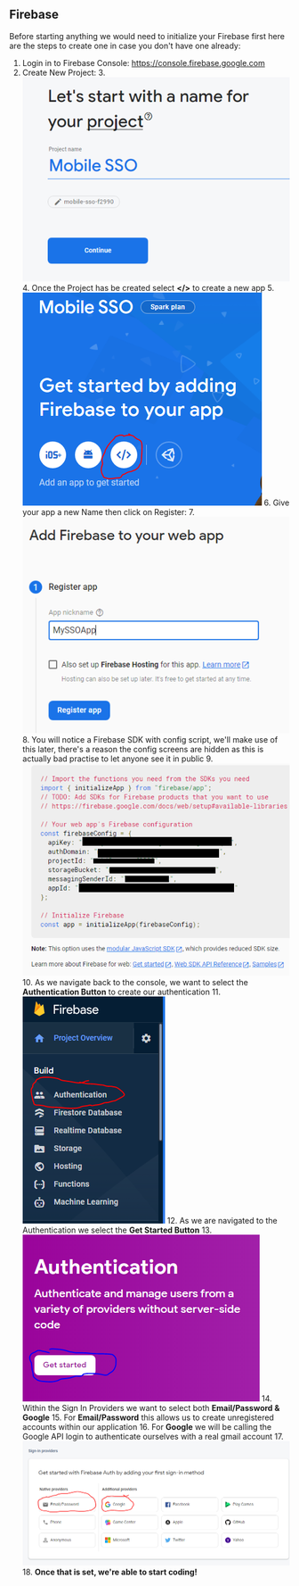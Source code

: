 ## Firebase
Before starting anything we would need to initialize your Firebase first here are the steps to create one in case you don't have one already:

 1. Login in to Firebase Console: https://console.firebase.google.com
 2. Create New Project:
	 3. ![Create New Firebase Project](https://raw.githubusercontent.com/LiamCurmideGray/mobile-single-sign-on/main/firebasepicture/FirebaseCreateNewProject.PNG)
	 4. Once the Project has be created select **</>** to create a new app
	 5. ![Create Firebase App](https://raw.githubusercontent.com/LiamCurmideGray/mobile-single-sign-on/main/firebase-pictures-tutorial/CreateNewApp.PNG)
	 6. Give your app a new Name then click on Register:
	 7. ![Register App](https://raw.githubusercontent.com/LiamCurmideGray/mobile-single-sign-on/main/firebase-pictures-tutorial/RegisterApp.PNG) 
	 8. You will notice a Firebase SDK with config script, we'll make use of this later, there's a reason the config screens are hidden as this is actually bad practise to let anyone see it in public
	 9. ![FirebaseSDK Config](https://raw.githubusercontent.com/LiamCurmideGray/mobile-single-sign-on/main/firebase-pictures-tutorial/FirebaseSDKConfig.PNG)
	 10. As we navigate back to the console, we want to select the **Authentication Button** to create our authentication
	 11. ![Authentication Button](https://raw.githubusercontent.com/LiamCurmideGray/mobile-single-sign-on/main/firebase-pictures-tutorial/AuthenticationButton.PNG)
	 12. As we are navigated to the Authentication we select the **Get Started Button**
	 13. ![Getting Started Button](https://raw.githubusercontent.com/LiamCurmideGray/mobile-single-sign-on/main/firebase-pictures-tutorial/AuthGetStarted.PNG)
	 14. Within the Sign In Providers we want to select both **Email/Password & Google**
	 15. For **Email/Password** this allows us to create unregistered accounts  within our application
	 16. For **Google** we will be calling the Google API login to authenticate ourselves with a real gmail account
	 17. ![Sign In Providers](https://raw.githubusercontent.com/LiamCurmideGray/mobile-single-sign-on/main/firebase-pictures-tutorial/SignInProviders.PNG)
	 18. **Once that is set, we're able to start coding!**